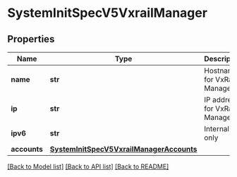 # SystemInitSpecV5VxrailManager

## Properties
Name | Type | Description | Notes
------------ | ------------- | ------------- | -------------
**name** | **str** | Hostname for VxRail Manager | [optional] 
**ip** | **str** | IP address for VxRail Manager | [optional] 
**ipv6** | **str** | Internal use only | [optional] 
**accounts** | [**SystemInitSpecV5VxrailManagerAccounts**](SystemInitSpecV5VxrailManagerAccounts.md) |  | [optional] 

[[Back to Model list]](../README.md#documentation-for-models) [[Back to API list]](../README.md#documentation-for-api-endpoints) [[Back to README]](../README.md)

